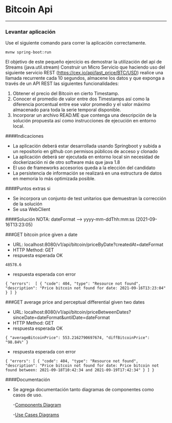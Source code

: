 # Bitcoin Api

***
### Levantar aplicación

Use el siguiente comando para correr la aplicación correctamente.

```
mvnw spring-boot:run
```
El objetivo de este pequeño ejercicio es demostrar la utilización del api de Streams (java.util.stream)
Construir un Micro Servicio que haciendo uso del siguiente servicio REST (https://cex.io/api/last_price/BTC/USD) realice una llamada recurrente cada 10 segundos, almacene los datos y que exponga a través de un API REST las siguientes funcionalidades:
1. Obtener el precio del Bitcoin en cierto Timestamp.
2. Conocer el promedio de valor entre dos Timestamps así como la diferencia porcentual entre ese valor promedio y el valor máximo almacenado para toda la serie temporal disponible.
3. Incorporar un archivo READ.ME que contenga una descripción de la solución propuesta así como instrucciones de ejecución en entorno local.

####Indicaciones
   - La aplicación deberá estar desarrollada usando Springboot y subida a un repositorio en github con permisos públicos de acceso y clonado
   - La aplicación deberá ser ejecutada en entorno local sin necesidad de dockerización ni de otro software más que java 1.8
   - El uso de frameworks accesorios queda a la elección del candidato
   - La persistencia de información se realizará en una estructura de datos en memoria lo más optimizada posible.
   
####Puntos extras si
  - Se incorpora un conjunto de test unitarios que demuestran la corrección de la solución
  - Se usa WebClient



####Solución
  NOTA: dateFormat --> yyyy-mm-ddThh:mm:ss (2021-09-16T13:23:05)

###GET bitcoin price given a date

  - URL: localhost:8080/v1/api/bitcoin/priceByDate?createdAt=dateFormat
  - HTTP Method: GET
  - respuesta esperada OK 

`48578.6`

  - respuesta esperada con error 

`{ "errors": 
  [
    {
      "code": 404,
      "type": "Resource not found",
      "description": "Price bitcoin not found for date: 2021-09-16T13:23:04"
    }
  ]
}`

###GET average price and perceptual differential given two dates

- URL: localhost:8080/v1/api/bitcoin/priceBetweenDates?sinceDate=dateFormat&untilDate=dateFormat
- HTTP Method: GET
- respuesta esperada OK 

`{
"averageBitcoinPrice": 553.2162790697674,
"diffBitcoinPrice": "98.84%"
}`

- respuesta esperada con error

`{ "errors":
[
{
"code": 404,
"type": "Resource not found",
"description": "Price bitcoin not found for date: Price bitcoin not found between: 2021-09-18T10:42:34 and 2021-09-19T17:42:34"
}
]
}`

####Documentación

- Se agrega documentación tanto diagramas de componentes como casos de uso.

  -[Components Diagram](docs/components/components-diagram.md)

  -[Use Cases Diagrams](docs/usecases/use-cases-diagrams.md)
